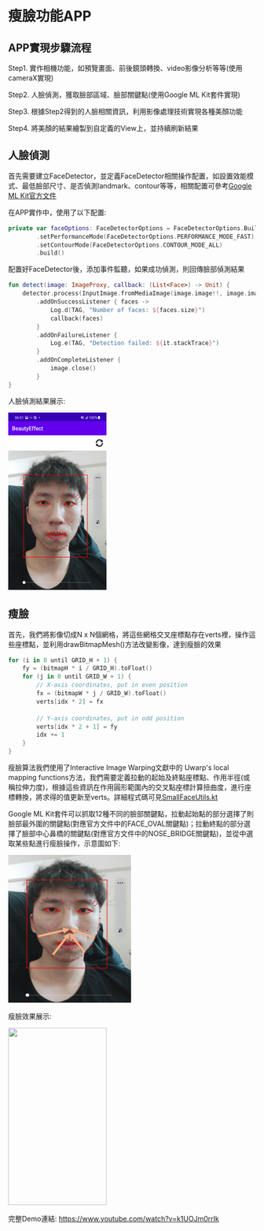 # 瘦臉功能APP
## APP實現步驟流程
Step1. 實作相機功能，如預覽畫面、前後鏡頭轉換、video影像分析等等(使用cameraX實現)

Step2. 人臉偵測，獲取臉部區域、臉部關鍵點(使用Google ML Kit套件實現)

Step3. 根據Step2得到的人臉相關資訊，利用影像處理技術實現各種美顏功能

Step4. 將美顏的結果繪製到自定義的View上，並持續刷新結果

## 人臉偵測
首先需要建立FaceDetector，並定義FaceDetector相關操作配置，如設置效能模式、最低臉部尺寸、是否偵測landmark、contour等等，相關配置可參考[Google ML Kit官方文件](https://developers.google.com/ml-kit/vision/face-detection/android)

在APP實作中，使用了以下配置:
```kotlin
private var faceOptions: FaceDetectorOptions = FaceDetectorOptions.Builder()
        .setPerformanceMode(FaceDetectorOptions.PERFORMANCE_MODE_FAST) // Accuracy or Fast mode
        .setContourMode(FaceDetectorOptions.CONTOUR_MODE_ALL)
        .build()
```
配置好FaceDetector後，添加事件監聽，如果成功偵測，則回傳臉部偵測結果
```kotlin
fun detect(image: ImageProxy, callback: (List<Face>) -> Unit) {
    detector.process(InputImage.fromMediaImage(image.image!!, image.imageInfo.rotationDegrees))
        .addOnSuccessListener { faces ->
            Log.d(TAG, "Number of faces: ${faces.size}")
            callback(faces)
        }
        .addOnFailureListener {
            Log.e(TAG, "Detection failed: ${it.stackTrace}")
        }
        .addOnCompleteListener {
            image.close()
        }
}
```

人臉偵測結果展示:

<img src="https://github.com/YoranLiu/AndroidBeautyEffect/blob/master/face_detection_result.jpg" width=200 height=360/>



## 瘦臉
首先，我們將影像切成N x N個網格，將這些網格交叉座標點存在verts裡，操作這些座標點，並利用drawBitmapMesh()方法改變影像，達到瘦臉的效果
```kotlin
for (i in 0 until GRID_H + 1) {
    fy = (bitmapH * i / GRID_H).toFloat()
    for (j in 0 until GRID_W + 1) {
        // X-axis coordinates, put in even position
        fx = (bitmapW * j / GRID_W).toFloat()
        verts[idx * 2] = fx

        // Y-axis coordinates, put in odd position
        verts[idx * 2 + 1] = fy
        idx += 1
    }
}
```
瘦臉算法我們使用了Interactive Image Warping文獻中的 Uwarp's local mapping functions方法，我們需要定義拉動的起始及終點座標點、作用半徑(或稱拉伸力度)，根據這些資訊在作用圓形範圍內的交叉點座標計算扭曲度，進行座標轉換，將求得的值更新至verts。詳細程式碼可見[SmallFaceUtils.kt](https://github.com/YoranLiu/AndroidBeautyEffect/blob/master/app/src/main/java/com/jack/beautyeffect/beautyUtils/SmallFaceUtils.kt)

Google ML Kit套件可以抓取12種不同的臉部關鍵點，拉動起始點的部分選擇了則臉部最外圍的關鍵點(對應官方文件中的FACE_OVAL關鍵點)；拉動終點的部分選擇了臉部中心鼻橋的關鍵點(對應官方文件中的NOSE_BRIDGE關鍵點)，並從中選取某些點進行瘦臉操作，示意圖如下:

<img src="https://github.com/YoranLiu/AndroidBeautyEffect/blob/master/small_face_diagram.JPG" width=250 height=300/>

瘦臉效果展示:

<img src="https://github.com/YoranLiu/AndroidBeautyEffect/blob/master/smallFace_result.gif" width=200 height=360 />

完整Demo連結:
https://www.youtube.com/watch?v=k1UOJm0rrIk
